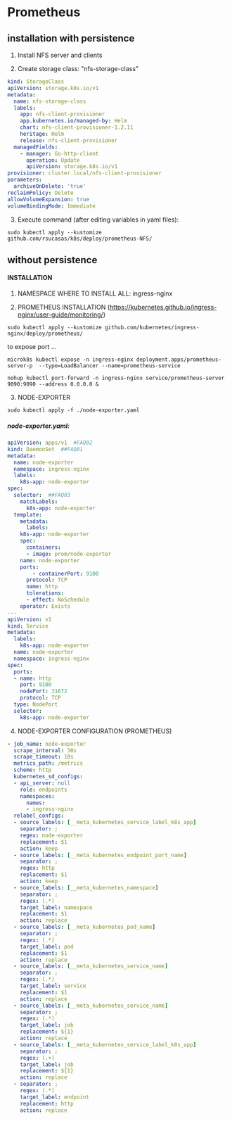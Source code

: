# Prometheus

## installation with persistence

1. Install NFS server and clients

2. Create storage class: "nfs-storage-class"

```yaml
kind: StorageClass
apiVersion: storage.k8s.io/v1
metadata:
  name: nfs-storage-class
  labels:
    app: nfs-client-provisioner
    app.kubernetes.io/managed-by: Helm
    chart: nfs-client-provisioner-1.2.11
    heritage: Helm
    release: nfs-client-provisioner
  managedFields:
    - manager: Go-http-client
      operation: Update
      apiVersion: storage.k8s.io/v1
provisioner: cluster.local/nfs-client-provisioner
parameters:
  archiveOnDelete: 'true'
reclaimPolicy: Delete
allowVolumeExpansion: true
volumeBindingMode: Immediate
```

3. Execute command (after editing variables in yaml files):

```
sudo kubectl apply --kustomize github.com/rsucasas/k8s/deploy/prometheus-NFS/
```

## without persistence

#### INSTALLATION

1. NAMESPACE WHERE TO INSTALL ALL: ingress-nginx

2. PROMETHEUS INSTALLATION (https://kubernetes.github.io/ingress-nginx/user-guide/monitoring/)

```
sudo kubectl apply --kustomize github.com/kubernetes/ingress-nginx/deploy/prometheus/
```

to expose port ...
```
microk8s kubectl expose -n ingress-nginx deployment.apps/prometheus-server-p  --type=LoadBalancer --name=prometheus-service

nohup kubectl port-forward -n ingress-nginx service/prometheus-server 9090:9090 --address 0.0.0.0 &
```

3. NODE-EXPORTER

```
sudo kubectl apply -f ./node-exporter.yaml
```

##### node-exporter.yaml:

```yaml
apiVersion: apps/v1  #FAQ02
kind: DaemonSet  ##FAQ01
metadata:
  name: node-exporter
  namespace: ingress-nginx
  labels:
    k8s-app: node-exporter
spec:
  selector:  ##FAQ03
    matchLabels:
      k8s-app: node-exporter
  template:
    metadata:
      labels:
	k8s-app: node-exporter
    spec:
      containers:
      - image: prom/node-exporter
	name: node-exporter
	ports:
        - containerPort: 9100
	  protocol: TCP
	  name: http
      tolerations:
      - effect: NoSchedule
	operator: Exists
---
apiVersion: v1
kind: Service
metadata:
  labels:
    k8s-app: node-exporter
  name: node-exporter
  namespace: ingress-nginx
spec:
  ports:
  - name: http
    port: 9100
    nodePort: 31672
    protocol: TCP
  type: NodePort
  selector:
    k8s-app: node-exporter
```

4. NODE-EXPORTER CONFIGURATION (PROMETHEUS)

```yaml
- job_name: node-exporter
  scrape_interval: 30s
  scrape_timeout: 10s
  metrics_path: /metrics
  scheme: http
  kubernetes_sd_configs:
  - api_server: null
    role: endpoints
    namespaces:
      names:
      - ingress-nginx
  relabel_configs:
  - source_labels: [__meta_kubernetes_service_label_k8s_app]
    separator: ;
    regex: node-exporter
    replacement: $1
    action: keep
  - source_labels: [__meta_kubernetes_endpoint_port_name]
    separator: ;
    regex: http
    replacement: $1
    action: keep
  - source_labels: [__meta_kubernetes_namespace]
    separator: ;
    regex: (.*)
    target_label: namespace
    replacement: $1
    action: replace
  - source_labels: [__meta_kubernetes_pod_name]
    separator: ;
    regex: (.*)
    target_label: pod
    replacement: $1
    action: replace
  - source_labels: [__meta_kubernetes_service_name]
    separator: ;
    regex: (.*)
    target_label: service
    replacement: $1
    action: replace
  - source_labels: [__meta_kubernetes_service_name]
    separator: ;
    regex: (.*)
    target_label: job
    replacement: ${1}
    action: replace
  - source_labels: [__meta_kubernetes_service_label_k8s_app]
    separator: ;
    regex: (.+)
    target_label: job
    replacement: ${1}
    action: replace
  - separator: ;
    regex: (.*)
    target_label: endpoint
    replacement: http
    action: replace 
  ```
